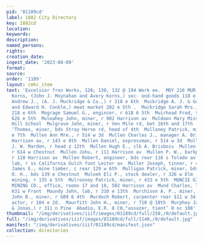```yaml
---
pid: '01189cd'
label: 1882 City Directory
key: 1882cd
location: 
keywords: 
description: 
named_persons: 
rights: 
creation_date: 
ingest_date: '2023-08-09'
format: 
source: 
order: '1189'
layout: cmhc_item
text: 'Excelsior fron Works, 128; 130, 132 @ 194 Work ee.  MOY 216 MUR  Moynaban &
  Korns, (John J. Moynahan and Avery Korns,) sec- ond-hand goods 118 e 8d  Muckridge
  Andrew J., (A. J. Muckridge & Co.,) r 218 e 6th  Muckridge A. J. & Go., (A. J. Mucoridge
  and Edward H. Conkle,) meat market 202 e 5th .  Muckridge Sarah Mrs., millinery
  218 e 6th  Mograge Samuel G., engincer, r 618 6 5th  Muirhead Fred, teamster, bda
  626 e 5th  Muleahey John, miner, r 902 Harrison av  Muldoon Mary Miss, teacher Carbonate
  Hill School  Mulgrave John, miner, r Ven Mile rd, bet 16th and 17th  Mulholland
  ‘Thomas, miner, bds Stray Horse rd, head of 4th  Mullaney Patrick, miner, bds 918
  e 7th  Mullen Ann Mre., r 514 w 3d  Mullen Charles J., manager A. Brisbois, 601
  Harrison av, r 143 e 8th  Mullen Daniel, expressman, r 514 w 3d  Mullen F, J., coachman
  J. W. Marden, r head ¢ 12th  Mullen Hugh E., clk A. Brisbois  Mullen James P., expressman,
  r 614 w Chestnut  Mullen Johu, r 111 Harrison av  Mullen P. W., barkpr Mead & Nye,
  r 110 Harrison av  Mullen Robert, engineer, bds rear 116 s Toledo av  Mullen Thomas,
  lab, r ss California Gulch foot Leiter av  Muller Joseph, tinner, r 402 e 7th  Malligan
  James E., mine timber, c rear 129 w 6th  Mulligan Patrick, miner, bds 719 e 5th  Malnave
  O. H., bds 139 e Chestnut  Muloek Eli P., stock dealer, r 326 w Elm  Mulock William,
  mining, r 135 e 5th  Mulrooney Patrick, miner, r 433 e 5th  MUNCIE GIRL CONSOLIDATED
  MINING CO., office, rooms 17 and 18, 502 Harrison av  Mund Charles, lab, r rear
  631 w Front  Maundy John, lab, r 310 e 13th  Murchison A. P., miner, r 609 @ 4th  Murchison
  John B., miner, r G09 6 4th  Murdoch Robert, carpenter rear $11 w 34  Murdy Samuel,
  actor, r 104 e 2d.  Maurfitt John H., miner, r 710 @ 10th  Murphey Jacob L., (Murphey
  & Jonas,) r 311 n Pine  Abadio, E.R. 8 C0,"assazer, tient’ 0 nc 108''w. oe.       '
thumbnail: "/img/derivatives/iiif/images/01189cd/full/250,/0/default.jpg"
full: "/img/derivatives/iiif/images/01189cd/full/1140,/0/default.jpg"
manifest: "/img/derivatives/iiif/01189cd/manifest.json"
collection: directories
---
```

